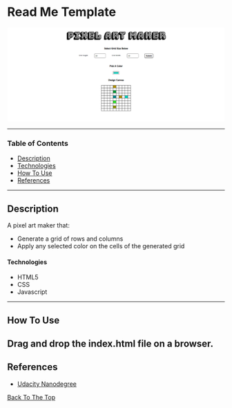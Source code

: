 # Read Me Template

![Project Image](pixel_art_image.png)

---

### Table of Contents

- [Description](#description)
- [Technologies](#Technologies)
- [How To Use](#how-to-use)
- [References](#references)

---

## Description

A pixel art maker that:

- Generate a grid of rows and columns 
- Apply any selected color on the cells of the generated grid


#### Technologies

- HTML5
- CSS
- Javascript

---

## How To Use
   Drag and drop the index.html file on a browser.
---

## References
* [Udacity Nanodegree](https://www.udacity.com/course/intro-to-programming-nanodegree--nd000)


[Back To The Top](#read-me-template)